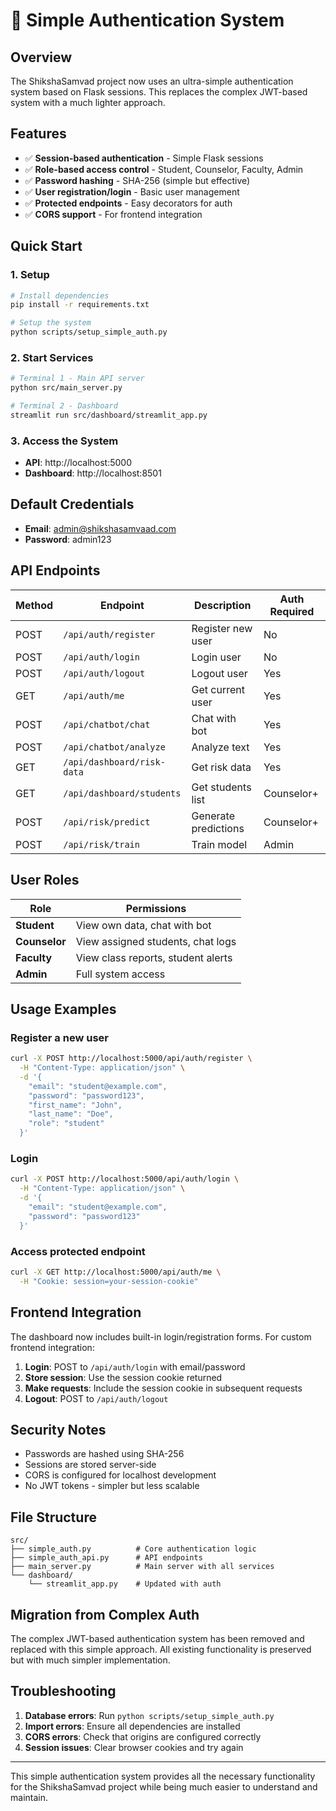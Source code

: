 # 🔐 Simple Authentication System

## Overview

The ShikshaSamvad project now uses an ultra-simple authentication system based on Flask sessions. This replaces the complex JWT-based system with a much lighter approach.

## Features

- ✅ **Session-based authentication** - Simple Flask sessions
- ✅ **Role-based access control** - Student, Counselor, Faculty, Admin
- ✅ **Password hashing** - SHA-256 (simple but effective)
- ✅ **User registration/login** - Basic user management
- ✅ **Protected endpoints** - Easy decorators for auth
- ✅ **CORS support** - For frontend integration

## Quick Start

### 1. Setup

```bash
# Install dependencies
pip install -r requirements.txt

# Setup the system
python scripts/setup_simple_auth.py
```

### 2. Start Services

```bash
# Terminal 1 - Main API server
python src/main_server.py

# Terminal 2 - Dashboard
streamlit run src/dashboard/streamlit_app.py
```

### 3. Access the System

- **API**: http://localhost:5000
- **Dashboard**: http://localhost:8501

## Default Credentials

- **Email**: admin@shikshasamvaad.com
- **Password**: admin123

## API Endpoints

| Method | Endpoint | Description | Auth Required |
|--------|----------|-------------|---------------|
| POST | `/api/auth/register` | Register new user | No |
| POST | `/api/auth/login` | Login user | No |
| POST | `/api/auth/logout` | Logout user | Yes |
| GET | `/api/auth/me` | Get current user | Yes |
| POST | `/api/chatbot/chat` | Chat with bot | Yes |
| POST | `/api/chatbot/analyze` | Analyze text | Yes |
| GET | `/api/dashboard/risk-data` | Get risk data | Yes |
| GET | `/api/dashboard/students` | Get students list | Counselor+ |
| POST | `/api/risk/predict` | Generate predictions | Counselor+ |
| POST | `/api/risk/train` | Train model | Admin |

## User Roles

| Role | Permissions |
|------|-------------|
| **Student** | View own data, chat with bot |
| **Counselor** | View assigned students, chat logs |
| **Faculty** | View class reports, student alerts |
| **Admin** | Full system access |

## Usage Examples

### Register a new user

```bash
curl -X POST http://localhost:5000/api/auth/register \
  -H "Content-Type: application/json" \
  -d '{
    "email": "student@example.com",
    "password": "password123",
    "first_name": "John",
    "last_name": "Doe",
    "role": "student"
  }'
```

### Login

```bash
curl -X POST http://localhost:5000/api/auth/login \
  -H "Content-Type: application/json" \
  -d '{
    "email": "student@example.com",
    "password": "password123"
  }'
```

### Access protected endpoint

```bash
curl -X GET http://localhost:5000/api/auth/me \
  -H "Cookie: session=your-session-cookie"
```

## Frontend Integration

The dashboard now includes built-in login/registration forms. For custom frontend integration:

1. **Login**: POST to `/api/auth/login` with email/password
2. **Store session**: Use the session cookie returned
3. **Make requests**: Include the session cookie in subsequent requests
4. **Logout**: POST to `/api/auth/logout`

## Security Notes

- Passwords are hashed using SHA-256
- Sessions are stored server-side
- CORS is configured for localhost development
- No JWT tokens - simpler but less scalable

## File Structure

```
src/
├── simple_auth.py          # Core authentication logic
├── simple_auth_api.py      # API endpoints
├── main_server.py          # Main server with all services
└── dashboard/
    └── streamlit_app.py    # Updated with auth
```

## Migration from Complex Auth

The complex JWT-based authentication system has been removed and replaced with this simple approach. All existing functionality is preserved but with much simpler implementation.

## Troubleshooting

1. **Database errors**: Run `python scripts/setup_simple_auth.py`
2. **Import errors**: Ensure all dependencies are installed
3. **CORS errors**: Check that origins are configured correctly
4. **Session issues**: Clear browser cookies and try again

---

This simple authentication system provides all the necessary functionality for the ShikshaSamvad project while being much easier to understand and maintain.
